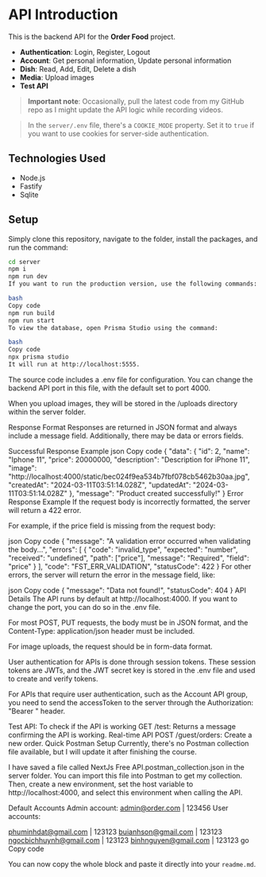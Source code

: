 # API Introduction

This is the backend API for the **Order Food** project.

- **Authentication**: Login, Register, Logout
- **Account**: Get personal information, Update personal information
- **Dish**: Read, Add, Edit, Delete a dish
- **Media**: Upload images
- **Test API**

> **Important note**: Occasionally, pull the latest code from my GitHub repo as I might update the API logic while recording videos.

> In the `server/.env` file, there's a `COOKIE_MODE` property. Set it to `true` if you want to use cookies for server-side authentication.

## Technologies Used

- Node.js
- Fastify
- Sqlite

## Setup

Simply clone this repository, navigate to the folder, install the packages, and run the command:

```bash
cd server
npm i
npm run dev
If you want to run the production version, use the following commands:

bash
Copy code
npm run build
npm run start
To view the database, open Prisma Studio using the command:

bash
Copy code
npx prisma studio
It will run at http://localhost:5555.
```

The source code includes a .env file for configuration. You can change the backend API port in this file, with the default set to port 4000.

When you upload images, they will be stored in the /uploads directory within the server folder.

Response Format
Responses are returned in JSON format and always include a message field. Additionally, there may be data or errors fields.

Successful Response Example
json
Copy code
{
"data": {
"id": 2,
"name": "Iphone 11",
"price": 20000000,
"description": "Description for iPhone 11",
"image": "http://localhost:4000/static/bec024f9ea534b7fbf078cb5462b30aa.jpg",
"createdAt": "2024-03-11T03:51:14.028Z",
"updatedAt": "2024-03-11T03:51:14.028Z"
},
"message": "Product created successfully!"
}
Error Response Example
If the request body is incorrectly formatted, the server will return a 422 error.

For example, if the price field is missing from the request body:

json
Copy code
{
"message": "A validation error occurred when validating the body...",
"errors": [
{
"code": "invalid_type",
"expected": "number",
"received": "undefined",
"path": ["price"],
"message": "Required",
"field": "price"
}
],
"code": "FST_ERR_VALIDATION",
"statusCode": 422
}
For other errors, the server will return the error in the message field, like:

json
Copy code
{
"message": "Data not found!",
"statusCode": 404
}
API Details
The API runs by default at http://localhost:4000. If you want to change the port, you can do so in the .env file.

For most POST, PUT requests, the body must be in JSON format, and the Content-Type: application/json header must be included.

For image uploads, the request should be in form-data format.

User authentication for APIs is done through session tokens. These session tokens are JWTs, and the JWT secret key is stored in the .env file and used to create and verify tokens.

For APIs that require user authentication, such as the Account API group, you need to send the accessToken to the server through the Authorization: "Bearer <accessToken>" header.

Test API: To check if the API is working
GET /test: Returns a message confirming the API is working.
Real-time API
POST /guest/orders: Create a new order.
Quick Postman Setup
Currently, there's no Postman collection file available, but I will update it after finishing the course.

I have saved a file called NextJs Free API.postman_collection.json in the server folder. You can import this file into Postman to get my collection. Then, create a new environment, set the host variable to http://localhost:4000, and select this environment when calling the API.

Default Accounts
Admin account: admin@order.com | 123456
User accounts:

phuminhdat@gmail.com | 123123
buianhson@gmail.com | 123123
ngocbichhuynh@gmail.com | 123123
binhnguyen@gmail.com | 123123
go
Copy code

You can now copy the whole block and paste it directly into your `readme.md`.

```

```
